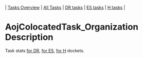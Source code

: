 | [Tasks Overview](../tasks-overview.md) | [All Tasks](../alltasks.md) | [DR tasks](../docket-DR/tasklist.md) | [ES tasks](../docket-ES/tasklist.md) | [H tasks](../docket-H/tasklist.md) |

# AojColocatedTask_Organization Description

Task stats [for DR](../docket-DR/AojColocatedTask_Organization.md), [for ES](../docket-ES/AojColocatedTask_Organization.md), [for H](../docket-H/AojColocatedTask_Organization.md) dockets.

